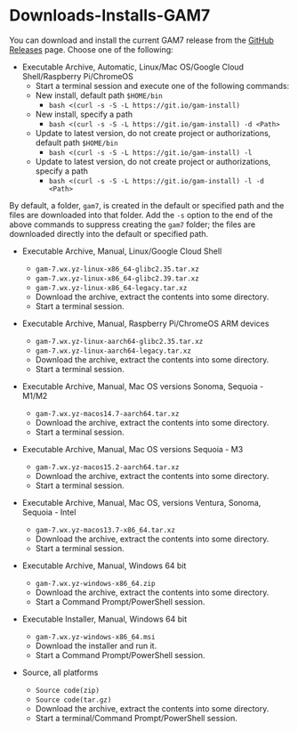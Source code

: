 # Downloads-Installs-GAM7
You can download and install the current GAM7 release from the [GitHub Releases](https://github.com/GAM-team/GAM/releases/latest) page.
Choose one of the following:

* Executable Archive, Automatic, Linux/Mac OS/Google Cloud Shell/Raspberry Pi/ChromeOS
  - Start a terminal session and execute one of the following commands:
  - New install, default path `$HOME/bin`
    - `bash <(curl -s -S -L https://git.io/gam-install)`
  - New install, specify a path
    - `bash <(curl -s -S -L https://git.io/gam-install) -d <Path>`
  - Update to latest version, do not create project or authorizations, default path `$HOME/bin`
    - `bash <(curl -s -S -L https://git.io/gam-install) -l`
  - Update to latest version, do not create project or authorizations, specify a path
    - `bash <(curl -s -S -L https://git.io/gam-install) -l -d <Path>`

By default, a folder, `gam7`, is created in the default or specified path and the files are downloaded into that folder.
Add the `-s` option to the end of the above commands to suppress creating the `gam7` folder; the files are downloaded directly into the default or specified path.

* Executable Archive, Manual, Linux/Google Cloud Shell
  - `gam-7.wx.yz-linux-x86_64-glibc2.35.tar.xz`
  - `gam-7.wx.yz-linux-x86_64-glibc2.39.tar.xz`
  - `gam-7.wx.yz-linux-x86_64-legacy.tar.xz`
  - Download the archive, extract the contents into some directory.
  - Start a terminal session.

* Executable Archive, Manual, Raspberry Pi/ChromeOS ARM devices
  - `gam-7.wx.yz-linux-aarch64-glibc2.35.tar.xz`
  - `gam-7.wx.yz-linux-aarch64-legacy.tar.xz`
  - Download the archive, extract the contents into some directory.
  - Start a terminal session.

* Executable Archive, Manual, Mac OS versions Sonoma, Sequoia - M1/M2
  - `gam-7.wx.yz-macos14.7-aarch64.tar.xz`
  - Download the archive, extract the contents into some directory.
  - Start a terminal session.

* Executable Archive, Manual, Mac OS versions Sequoia - M3
  - `gam-7.wx.yz-macos15.2-aarch64.tar.xz`
  - Download the archive, extract the contents into some directory.
  - Start a terminal session.

* Executable Archive, Manual, Mac OS, versions Ventura, Sonoma, Sequoia - Intel
  - `gam-7.wx.yz-macos13.7-x86_64.tar.xz`
  - Download the archive, extract the contents into some directory.
  - Start a terminal session.

* Executable Archive, Manual, Windows 64 bit
  - `gam-7.wx.yz-windows-x86_64.zip`
  - Download the archive, extract the contents into some directory.
  - Start a Command Prompt/PowerShell session.

* Executable Installer, Manual, Windows 64 bit
  - `gam-7.wx.yz-windows-x86_64.msi`
  - Download the installer and run it.
  - Start a Command Prompt/PowerShell session.

* Source, all platforms
  - `Source code(zip)`
  - `Source code(tar.gz)`
  - Download the archive, extract the contents into some directory.
  - Start a terminal/Command Prompt/PowerShell session.
